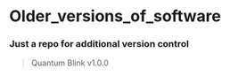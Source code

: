 # Older_versions_of_software
### Just a repo for additional version control

> Quantum Blink v1.0.0

